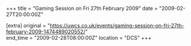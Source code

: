 +++
title = "Gaming Session on Fri 27th February 2009"
date = "2009-02-27T20:00:00Z"

[extra]
original = "https://uwcs.co.uk/events/gaming-session-on-fri-27th-february-2009-1474489020552/"    
end_time = "2009-02-28T08:00:00Z"
location = "DCS"
+++



